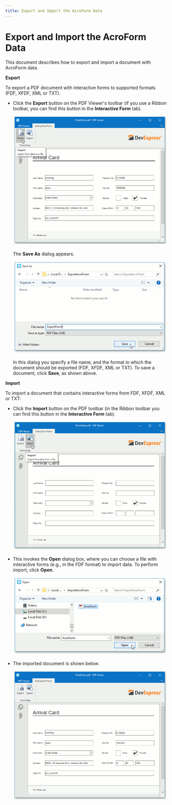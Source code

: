 ```yaml
---
title: Export and Import the AcroForm Data
---
```

# Export and Import the AcroForm Data
This document describes how to export and import a document with AcroForm data.

**Export**

To export a PDF document with interactive forms to supported formats  (FDF, XFDF, XML or TXT).
* Click the **Export** button on the PDF Viewer's toolbar (if you use a Ribbon toolbar, you can find this button in the **Interactive Form** tab).
	
	![ExportAcroForms](../../images/Img118905.png)
	
	The **Save As** dialog appears.
	
	![ExportAcroForm_SaveAs](../../images/Img118906.png)
	
	In this dialog you specify a file name, and the format in which the document should be exported (FDF, XFDF, XML or TXT). To save a document, click **Save**, as shown above.

**Import**

To import a document that contains interactive forms from FDF, XFDF, XML or TXT:
* Click the **Import** button on the PDF toolbar (in the Ribbon toolbar you can find this button in the **Interactive Form** tab).
	
	![ImportAcroFormData](../../images/Img118909.png)
* This invokes the **Open** dialog box, where you can choose a file with interactive forms (e.g., in the FDF format) to import data. To perform import, click **Open**.
	
	![OpenAcroFormData](../../images/Img118910.png)
* The imported document is shown below.
	
	![ImportedAcroForm](../../images/Img118911.png)
